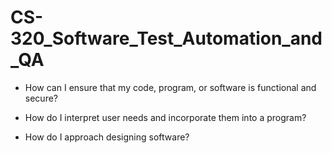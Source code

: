 # CS-320_Software_Test_Automation_and_QA

- How can I ensure that my code, program, or software is functional and secure?


- How do I interpret user needs and incorporate them into a program?


- How do I approach designing software?

